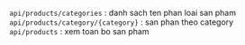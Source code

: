 `api/products/categories` : danh sach ten phan loai san pham  
`api/products/category/{category}` : san phan theo category  
`api/products` : xem toan bo san pham   

